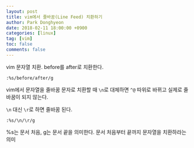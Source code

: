 ```yaml
---
layout: post
title: vim에서 줄바꿈(Line Feed) 치환하기
author: Park Donghyeon
date: 2018-02-11 18:00:00 +0900
categories: [linux]
tag: [vim]
toc: false
comments: false
---
```




vim 문자열 치환. before를 after로 치환한다.

```
:%s/before/after/g
```

vim에서 문자열을 줄바꿈 문자로 치환할 때 `\n`로 대체하면 `^@` 따위로 바뀌고 실제로 줄바꿈이 되지 않는다.

`\n` 대신 `\r`로 하면 줄바꿈 된다.

```
:%s/\n/\r/g
```

%s는 문서 처음, g는 문서 끝을 의미한다. 문서 처음부터 끝까지 문자열을 치환하라는 의미
